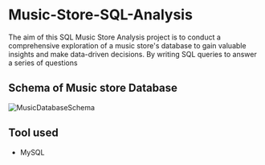 #  Music-Store-SQL-Analysis
The aim of this SQL Music Store Analysis project is to conduct a comprehensive exploration of a music store's database to gain valuable insights and make data-driven decisions. By writing SQL queries to answer a series of questions

##  Schema of Music store Database
![MusicDatabaseSchema](<img width="594" alt="schema_diagram" src="https://github.com/prakash-cmyk/Music-Store-Analysis-/assets/85874208/1e54fade-eec5-4ce2-8391-a6fa659d9a97">
)

##  Tool used
- MySQL
